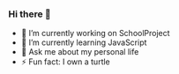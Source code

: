 ### Hi there 👋



- 🔭 I’m currently working on SchoolProject
- 🌱 I’m currently learning JavaScript
- 💬 Ask me about my personal life
- ⚡ Fun fact: I own a turtle

